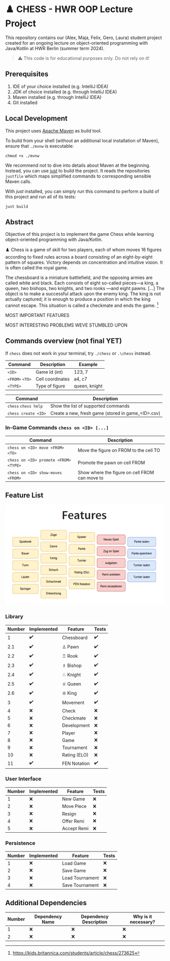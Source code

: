 # :chess_pawn: CHESS - HWR OOP Lecture Project
This repository contains our (Alex, Maja, Felix, Gero, Laura) student project created for an ongoing lecture on object-oriented
programming with Java/Kotlin at HWR Berlin (summer term 2024).

> :warning: This code is for educational purposes only. Do not rely on it!

## Prerequisites

1. IDE of your choice installed (e.g. IntelliJ IDEA)
2. JDK of choice installed (e.g. through IntelliJ IDEA)
3. Maven installed (e.g. through IntelliJ IDEA)
4. Git installed

## Local Development

This project uses [Apache Maven][maven] as build tool.

To build from your shell (without an additional local installation of Maven), ensure that `./mvnw`
is executable:

```
chmod +x ./mvnw
```

We recommend not to dive into details about Maven at the beginning.
Instead, you can use [just][just] to build the project.
It reads the repositories `justfile` which maps simplified commands to corresponding sensible Maven
calls.

With _just_ installed, you can simply run this command to perform a build of this project and run
all of its tests:

```
just build
```

## Abstract

Objective of this project is to implement the game Chess while learning object-oriented programming with Java/Kotlin.

:chess_pawn: Chess is a game of skill for two players, each of whom moves 16 figures according to fixed rules across a board consisting 
of an eight-by-eight pattern of squares. Victory depends on concentration and intuitive vision. It is often called the royal game.

The chessboard is a miniature battlefield, and the opposing armies are called white and black. Each consists of eight 
so-called pieces—a king, a queen, two bishops, two knights, and two rooks —and eight pawns. \[...\] The object is to make a successful 
attack upon the enemy king. The king is not actually captured; it is enough to produce a position in which the king cannot escape. 
This situation is called a checkmate and ends the game. [^1]

MOST IMPORTANT FEATURES

MOST INTERESTING PROBLEMS WEVE STUMBLED UPON

## Commands overview (not final YET)

If `chess` does not work in your terminal, try `./chess` or `.\chess` instead.

| Command         | Description      | Example       |
|-----------------|------------------|---------------|
| `<ID>`          | Game Id (int)    | 123, 7        |
| `<FROM>` `<TO>` | Cell coordinates | a4, c7        |
| `<TYPE>`        | Type of figure   | queen, knight |

| Command              | Description                                         |
|----------------------|-----------------------------------------------------|
| `chess` `chess help` | Show the list of supported commands                 |
| `chess create <ID>`  | Create a new, fresh game (stored in game_\<ID>.csv) |

### In-Game Commands `chess on <ID> [...]`

| Command                               | Description                                    |
|---------------------------------------|------------------------------------------------|
| `chess on <ID> move <FROM> <TO>`      | Move the figure on FROM to the cell TO         |
| `chess on <ID> promote <FROM> <TYPE>` | Promote the pawn on cell FROM                  |
| `chess on <ID> show-moves <FROM>`     | Show where the figure on cell FROM can move to |


## Feature List

![Screenshot of the expected features of this project.](img.png)

### Library

| Number | Implemented        | Feature       | Tests              |
|--------|--------------------|---------------|--------------------|
| 1      | :heavy_check_mark: | Chessboard    | :heavy_check_mark: |
| 2.1    | :heavy_check_mark: | ♙ Pawn        | :heavy_check_mark: |
| 2.2    | :heavy_check_mark: | ♖ Rook        | :heavy_check_mark: |
| 2.3    | :heavy_check_mark: | ♗ Bishop      | :heavy_check_mark: |
| 2.4    | :heavy_check_mark: | ♘ Knight      | :heavy_check_mark: |
| 2.5    | :heavy_check_mark: | ♕ Queen       | :heavy_check_mark: |
| 2.6    | :heavy_check_mark: | ♔ King        | :heavy_check_mark: |
| 3      | :heavy_check_mark: | Movement      | :heavy_check_mark: |
| 4      | :x:                | Check         | :x:                |
| 5      | :x:                | Checkmate     | :x:                |
| 6      | :x:                | Development   | :x:                |
| 7      | :x:                | Player        | :x:                |
| 8      | :x:                | Game          | :x:                |
| 9      | :x:                | Tournament    | :x:                |
| 10     | :x:                | Rating (ELO)  | :x:                |
| 11     | :heavy_check_mark: | FEN Notation  | :heavy_check_mark: |

### User Interface

| Number | Implemented | Feature     | Tests |
|--------|-------------|-------------|-------|
| 1      | :x:         | New Game    | :x:   |
| 2      | :x:         | Move Piece  | :x:   |
| 3      | :x:         | Resign      | :x:   |
| 4      | :x:         | Offer Remi  | :x:   |
| 5      | :x:         | Accept Remi | :x:   |

### Persistence

| Number | Implemented | Feature         | Tests |
|--------|-------------|-----------------|-------|
| 1      | :x:         | Load Game       | :x:   |
| 2      | :x:         | Save Game       | :x:   |
| 3      | :x:         | Load Tournament | :x:   |
| 4      | :x:         | Save Tournament | :x:   |

## Additional Dependencies

| Number | Dependency Name | Dependency Description | Why is it necessary? |
|--------|-----------------|------------------------|----------------------|
| 1      | :x:             | :x:                    | :x:                  |
| 2      | :x:             | :x:                    | :x:                  |


[maven]: https://maven.apache.org/
[just]: https://github.com/casey/just
[^1]: https://kids.britannica.com/students/article/chess/273625
